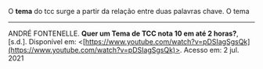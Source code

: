 O **tema** do tcc surge a partir da relação entre duas palavras chave. O tema



---
ANDRÉ FONTENELLE. **Quer um Tema de TCC nota 10 em até 2 horas?**, [s.d.]. Disponível em: <[https://www.youtube.com/watch?v=pDSIagSgsQk](https://www.youtube.com/watch?v=pDSIagSgsQk)>. Acesso em: 2 jul. 2021